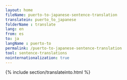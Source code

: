 ```yaml
---
layout: home
fileName: puerto-to-japanese-sentence-translation
translatein: puerto_to_japanese
folderName : translate
lang: en
from: es
to: ja
langName : puerto-to
permalink: /puerto-to-japanese-sentence-translation
tool: sentence-translations
nointernationalization: true
---
```

{% include section/translateinto.html %}
